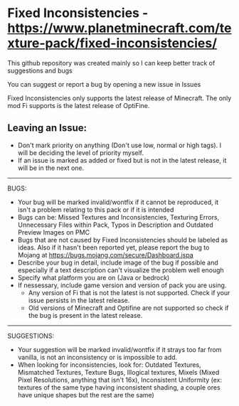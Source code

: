 # Fixed Inconsistencies - https://www.planetminecraft.com/texture-pack/fixed-inconsistencies/

This github repository was created mainly so I can keep better track of suggestions and bugs

You can suggest or report a bug by opening a new issue in Issues

Fixed Inconsistencies only supports the latest release of Minecraft. The only mod Fi supports is the latest release of OptiFine.

Leaving an Issue:
------------------------------
- Don't mark priority on anything (Don't use low, normal or high tags). I will be deciding the level of priority myself.
- If an issue is marked as added or fixed but is not in the latest release, it will be in the next one.

------------------------------
BUGS:
- Your bug will be marked invalid/wontfix if it cannot be reproduced, it isn't a problem relating to this pack or if it is intended
- Bugs can be:
    Missed Textures and Inconsistencies, Texturing Errors, Unnecessary Files within Pack, Typos in Description and Outdated Preview Images on PMC
- Bugs that are not caused by Fixed Inconsistencies should be labeled as ideas. Also if it hasn't been reported yet, please report the bug to Mojang at https://bugs.mojang.com/secure/Dashboard.jspa 
- Describe your bug in detail, include image of the bug if possible and especially if a text description can't visualize the problem well enough
- Specify what platform you are on (Java or bedrock)
- If nessessary, include game version and version of pack you are using.
    - Any version of Fi that is not the latest is not supported. Check if your issue persists in the latest release.
    - Old versions of Minecraft and Optifine are not supported so check if the bug is present in the latest release.
------------------------------
SUGGESTIONS:
- Your suggestion will be marked invalid/wontfix if it strays too far from vanilla, is not an inconsistency or is impossible to add.
- When looking for inconsistencies, look for:
    Outdated Textures, Mismatched Textures, Texture Bugs, Illogical textures, Mixels (Mixed Pixel Resolutions, anything that isn't 16x), Inconsistent Uniformity (ex: textures of the same type having inconsistent shading, a couple ores have unique shapes but the rest are the same)

